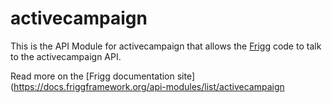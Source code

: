# activecampaign
    
This is the API Module for activecampaign that allows the [Frigg](https://friggframework.org) code to talk to the activecampaign API.

Read more on the [Frigg documentation site](https://docs.friggframework.org/api-modules/list/activecampaign